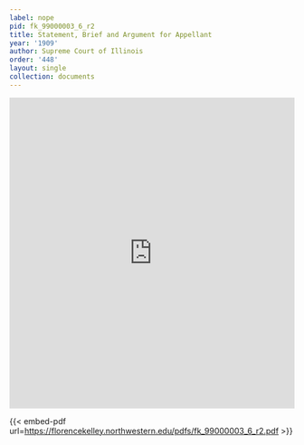 ```yaml
---
label: nope
pid: fk_99000003_6_r2
title: Statement, Brief and Argument for Appellant
year: '1909'
author: Supreme Court of Illinois
order: '448'
layout: single
collection: documents
---
```

<iframe src="https://northwestern.app.box.com/embed/s/kz32t1wn8d8mgl0dk2lkgs4xy276kyfi?sortColumn=date&view=list" width="100%" height="550" frameborder="0" allowfullscreen webkitallowfullscreen msallowfullscreen></iframe>


{{< embed-pdf url=https://florencekelley.northwestern.edu/pdfs/fk_99000003_6_r2.pdf >}}